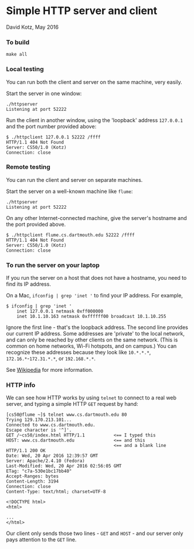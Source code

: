 # Simple HTTP server and client

David Kotz, May 2016

### To build
`make all`

### Local testing

You can run both the client and server on the same machine, very easily.

Start the server in one window:

```
./httpserver
Listening at port 52222
```

Run the client in another window, using the 'loopback' address `127.0.0.1` and the port number provided above:

```
$ ./httpclient 127.0.0.1 52222 /ffff
HTTP/1.1 404 Not Found
Server: CS50/1.0 (Kotz)
Connection: close

```

### Remote testing

You can run the client and server on separate machines.

Start the server on a well-known machine like `flume`:

```
./httpserver
Listening at port 52222
```

On any other Internet-connected machine, give the server's hostname and the port provided above.

```
$ ./httpclient flume.cs.dartmouth.edu 52222 /ffff
HTTP/1.1 404 Not Found
Server: CS50/1.0 (Kotz)
Connection: close

```

### To run the server on your laptop

If you run the server on a host that does not have a hostname, you need to find its IP address.

On a Mac,
```ifconfig | grep 'inet '```
to find your IP address.
For example,

```
$ ifconfig | grep 'inet '
	inet 127.0.0.1 netmask 0xff000000
	inet 10.1.10.163 netmask 0xffffff00 broadcast 10.1.10.255
```

Ignore the first line - that's the loopback address.
The second line provides our current IP address.
Some addresses are 'private' to the local network, and can only be reached by other clients on the same network.
(This is common on home networks, Wi-Fi hotspots, and on campus.)  You can recognize these addresses because they look like `10.*.*.*`, `172.16.*`-`172.31.*.*`, or `192.168.*.*`.

See [Wikipedia](https://en.wikipedia.org/wiki/Private_network) for more information.

### HTTP info

We can see how HTTP works by using `telnet` to connect to a real web server, and typing a simple HTTP `GET` request by hand:

```
[cs50@flume ~]$ telnet www.cs.dartmouth.edu 80
Trying 129.170.213.101...
Connected to www.cs.dartmouth.edu.
Escape character is '^]'.
GET /~cs50/index.html HTTP/1.1           <== I typed this
HOST: www.cs.dartmouth.edu               <== and this
                                         <== and a blank line
HTTP/1.1 200 OK
Date: Wed, 20 Apr 2016 12:39:57 GMT
Server: Apache/2.4.10 (Fedora)
Last-Modified: Wed, 20 Apr 2016 02:56:05 GMT
ETag: "c7a-530e1bc17bb40"
Accept-Ranges: bytes
Content-Length: 3194
Connection: close
Content-Type: text/html; charset=UTF-8

<!DOCTYPE html>
<html>

...
</html>
```

Our client only sends those two lines - `GET` and `HOST` - and our server only pays attention to the `GET` line.
